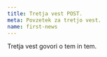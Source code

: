 ```yaml
---
title: Tretja vest POST.
meta: Povzetek za tretjo vest.
name: first-news
---
```


Tretja vest govori o tem in tem.
